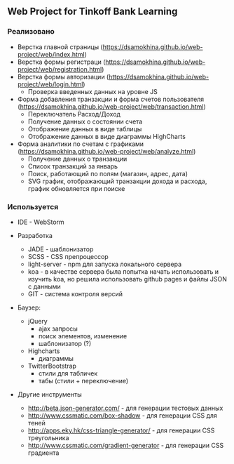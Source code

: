 ## Web Project for Tinkoff Bank Learning


### Реализовано

* Верстка главной страницы (https://dsamokhina.github.io/web-project/web/index.html)
* Верстка формы регистраци (https://dsamokhina.github.io/web-project/web/registration.html)
* Верстка формы авторизации (https://dsamokhina.github.io/web-project/web/login.html)
    * Проверка введенных данных на уровне JS
* Форма добавления транзакции и форма счетов пользователя (https://dsamokhina.github.io/web-project/web/transaction.html)
    * Переключатель Расход/Доход
    * Получение данных о состоянии счета
    * Отображение данных в виде таблицы
    * Отображение данных в виде диаграммы HighCharts
* Форма аналитики по счетам с графиками (https://dsamokhina.github.io/web-project/web/analyze.html)
    * Получение данных о транзакции
    * Список транзакций за январь
    * Поиск, работающий по полям (магазин, адрес, дата)
    * SVG график, отображающий транзакции дохода и расхода, график обновляется при поиске
    
### Используется

* IDE - WebStorm

* Разработка
    * JADE - шаблонизатор
    * SCSS - CSS препроцессор
    * light-server - npm для запуска локального сервера
    * koa - в качестве сервера была попытка начать использовать и изучить koa, но решила использовать github pages и файлы JSON с данными
    * GIT - система контроля версий

* Баузер:
    * jQuery
        * ajax запросы
        * поиск элементов, изменение
        * шаблонизатор (?)
    * Highcharts  
        * диаграммы
    * TwitterBootstrap
        * стили для табличек
        * табы (стили + переключение)
        
* Другие инструменты
    * http://beta.json-generator.com/ - для генерации тестовых данных
    * http://www.cssmatic.com/box-shadow - для генерации CSS для теней
    * http://apps.eky.hk/css-triangle-generator/ - для генерации CSS треугольника 
    * http://www.cssmatic.com/gradient-generator - для генерации CSS градиента